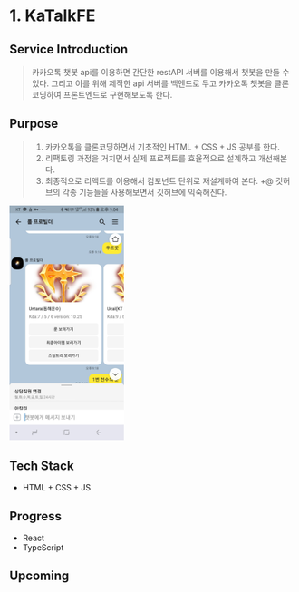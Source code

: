 # 1. KaTalkFE

## Service Introduction

>카카오톡 챗봇 api를 이용하면 간단한 restAPI 서버를 이용해서 챗봇을 만들 수 있다.
>그리고 이를 위해 제작한 api 서버를 백엔드로 두고 카카오톡 챗봇을 클론코딩하여 프론트엔드로 구현해보도록 한다.

## Purpose

> 1. 카카오톡을 클론코딩하면서 기초적인 HTML + CSS + JS 공부를 한다.
> 2. 리팩토링 과정을 거치면서 실제 프로젝트를 효율적으로 설계하고 개선해본다.
> 3. 최종적으로 리액트를 이용해서 컴포넌트 단위로 재설계하여 본다.
> +@ 깃허브의 각종 기능들을 사용해보면서 깃허브에 익숙해진다.

<img src='image/bot1.jpg' width="40%" height="40%">

## Tech Stack

- HTML + CSS + JS


## Progress

- React
- TypeScript

## Upcoming




